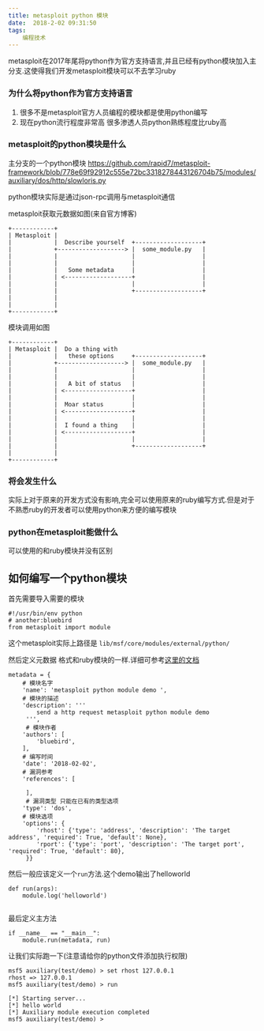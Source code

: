 ```yaml
---
title: metasploit python 模块
date:  2018-2-02 09:31:50
tags:
	编程技术
---
```


metasploit在2017年尾将python作为官方支持语言,并且已经有python模块加入主分支.这使得我们开发metasploit模块可以不去学习ruby

### 为什么将python作为官方支持语言
1. 很多不是metasploit官方人员编程的模块都是使用python编写
2. 现在python流行程度非常高 很多渗透人员python熟练程度比ruby高

### metasploit的python模块是什么
主分支的一个python模块 https://github.com/rapid7/metasploit-framework/blob/778e69f92912c555e72bc3318278443126704b75/modules/auxiliary/dos/http/slowloris.py

python模块实际是通过json-rpc调用与metasploit通信

metasploit获取元数据如图(来自官方博客)
~~~
+------------+
| Metasploit |
|            |  Describe yourself  +-------------------+
|            +-------------------> |  some_module.py   |
|            |                     |                   |
|            |                     |                   |
|            |   Some metadata     |                   |
|            | <-------------------+                   |
|            |                     |                   |
|            |                     +-------------------+
|            |
|            |
+------------+
~~~

模块调用如图
~~~
+------------+
| Metasploit |  Do a thing with
|            |   these options     +-------------------+
|            +-------------------> |  some_module.py   |
|            |                     |                   |
|            |                     |                   |
|            |   A bit of status   |                   |
|            | <-------------------+                   |
|            |                     |                   |
|            |  Moar status        |                   |
|            | <-------------------+                   |
|            |                     |                   |
|            |  I found a thing    |                   |
|            | <-------------------+                   |
|            |                     |                   |
|            |                     +-------------------+
|            |
+------------+
~~~

### 将会发生什么
实际上对于原来的开发方式没有影响,完全可以使用原来的ruby编写方式.但是对于不熟悉ruby的开发者可以使用python来方便的编写模块

### python在metasploit能做什么
可以使用的和ruby模块并没有区别

## 如何编写一个python模块
首先需要导入需要的模块
~~~
#!/usr/bin/env python
# another:bluebird
from metasploit import module
~~~
这个metasploit实际上路径是 `lib/msf/core/modules/external/python/`

然后定义元数据 格式和ruby模块的一样.详细可参考[这里的文档](https://www.kancloud.cn/bluebird/metasploit/486941)

~~~
metadata = {
	# 模块名字
    'name': 'metasploit python module demo ',
    # 模块的描述
    'description': '''
        send a http request metasploit python module demo
     ''',
     # 模块作者
    'authors': [
        'bluebird', 
    ],
    # 编写时间
    'date': '2018-02-02',
    # 漏洞参考
    'references': [
       
     ],
     # 漏洞类型 只能在已有的类型选项 
    'type': 'dos',
    # 模块选项
    'options': {
        'rhost': {'type': 'address', 'description': 'The target address', 'required': True, 'default': None},
        'rport': {'type': 'port', 'description': 'The target port', 'required': True, 'default': 80},
     }}
~~~

然后一般应该定义一个`run`方法.这个demo输出了helloworld 
~~~
def run(args):
    module.log('helloworld')
   
~~~

最后定义主方法
~~~
if __name__ == "__main__":
    module.run(metadata, run)
~~~

让我们实际跑一下(注意请给你的python文件添加执行权限)
~~~
msf5 auxiliary(test/demo) > set rhost 127.0.0.1
rhost => 127.0.0.1
msf5 auxiliary(test/demo) > run

[*] Starting server...
[*] hello world
[*] Auxiliary module execution completed
msf5 auxiliary(test/demo) > 
~~~

